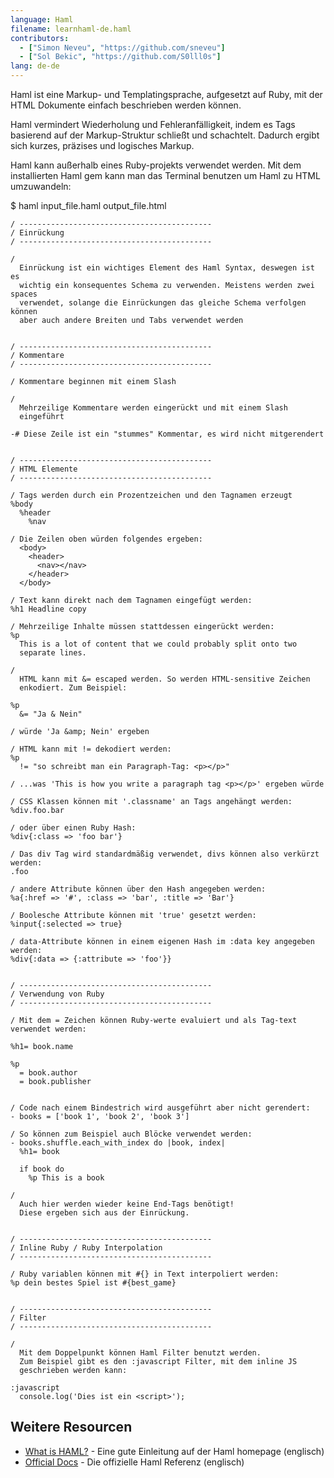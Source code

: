 ```yaml
---
language: Haml
filename: learnhaml-de.haml
contributors:
  - ["Simon Neveu", "https://github.com/sneveu"]
  - ["Sol Bekic", "https://github.com/S0lll0s"]
lang: de-de
---
```


Haml ist eine Markup- und Templatingsprache, aufgesetzt auf Ruby, mit der HTML Dokumente einfach beschrieben werden können.

Haml vermindert Wiederholung und Fehleranfälligkeit, indem es Tags basierend auf der Markup-Struktur schließt und schachtelt.
Dadurch ergibt sich kurzes, präzises und logisches Markup.

Haml kann außerhalb eines Ruby-projekts verwendet werden. Mit dem installierten Haml gem kann man das Terminal benutzen um Haml zu HTML umzuwandeln:

$ haml input_file.haml output_file.html


```haml
/ -------------------------------------------
/ Einrückung
/ -------------------------------------------

/
  Einrückung ist ein wichtiges Element des Haml Syntax, deswegen ist es
  wichtig ein konsequentes Schema zu verwenden. Meistens werden zwei spaces
  verwendet, solange die Einrückungen das gleiche Schema verfolgen können
  aber auch andere Breiten und Tabs verwendet werden


/ -------------------------------------------
/ Kommentare
/ -------------------------------------------

/ Kommentare beginnen mit einem Slash

/
  Mehrzeilige Kommentare werden eingerückt und mit einem Slash
  eingeführt

-# Diese Zeile ist ein "stummes" Kommentar, es wird nicht mitgerendert


/ -------------------------------------------
/ HTML Elemente
/ -------------------------------------------

/ Tags werden durch ein Prozentzeichen und den Tagnamen erzeugt
%body
  %header
    %nav

/ Die Zeilen oben würden folgendes ergeben:
  <body>
    <header>
      <nav></nav>
    </header>
  </body>

/ Text kann direkt nach dem Tagnamen eingefügt werden:
%h1 Headline copy

/ Mehrzeilige Inhalte müssen stattdessen eingerückt werden:
%p 
  This is a lot of content that we could probably split onto two
  separate lines.

/ 
  HTML kann mit &= escaped werden. So werden HTML-sensitive Zeichen
  enkodiert. Zum Beispiel:

%p
  &= "Ja & Nein"

/ würde 'Ja &amp; Nein' ergeben

/ HTML kann mit != dekodiert werden:
%p
  != "so schreibt man ein Paragraph-Tag: <p></p>"

/ ...was 'This is how you write a paragraph tag <p></p>' ergeben würde

/ CSS Klassen können mit '.classname' an Tags angehängt werden:
%div.foo.bar

/ oder über einen Ruby Hash:
%div{:class => 'foo bar'}

/ Das div Tag wird standardmäßig verwendet, divs können also verkürzt werden:
.foo

/ andere Attribute können über den Hash angegeben werden:
%a{:href => '#', :class => 'bar', :title => 'Bar'}

/ Boolesche Attribute können mit 'true' gesetzt werden:
%input{:selected => true}

/ data-Attribute können in einem eigenen Hash im :data key angegeben werden:
%div{:data => {:attribute => 'foo'}}


/ -------------------------------------------
/ Verwendung von Ruby
/ -------------------------------------------

/ Mit dem = Zeichen können Ruby-werte evaluiert und als Tag-text verwendet werden:

%h1= book.name

%p
  = book.author
  = book.publisher


/ Code nach einem Bindestrich wird ausgeführt aber nicht gerendert:
- books = ['book 1', 'book 2', 'book 3']

/ So können zum Beispiel auch Blöcke verwendet werden:
- books.shuffle.each_with_index do |book, index|
  %h1= book

  if book do
    %p This is a book

/
  Auch hier werden wieder keine End-Tags benötigt!
  Diese ergeben sich aus der Einrückung.


/ -------------------------------------------
/ Inline Ruby / Ruby Interpolation
/ -------------------------------------------

/ Ruby variablen können mit #{} in Text interpoliert werden:
%p dein bestes Spiel ist #{best_game}


/ -------------------------------------------
/ Filter
/ -------------------------------------------

/
  Mit dem Doppelpunkt können Haml Filter benutzt werden.
  Zum Beispiel gibt es den :javascript Filter, mit dem inline JS
  geschrieben werden kann:

:javascript
  console.log('Dies ist ein <script>');
```

## Weitere Resourcen

- [What is HAML?](http://haml.info/) - Eine gute Einleitung auf der Haml homepage (englisch)
- [Official Docs](http://haml.info/docs/yardoc/file.REFERENCE.html) - Die offizielle Haml Referenz (englisch)
